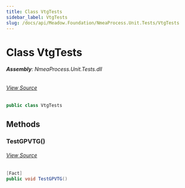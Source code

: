 ```yaml
---
title: Class VtgTests
sidebar_label: VtgTests
slug: /docs/api/Meadow.Foundation/NmeaProcess.Unit.Tests/VtgTests
---
```

# Class VtgTests


###### **Assembly**: NmeaProcess.Unit.Tests.dll
###### [View Source](https://github.com/WildernessLabs/Meadow.Foundation.git/blob/develop/Source/Meadow.Foundation.Libraries_and_Frameworks/Sensors.Location.Gnss.NmeaProcessor/Tests/NmeaProcess.Unit.Tests/VtgTests.cs#L3)
```csharp title="Declaration"
public class VtgTests
```
## Methods
### TestGPVTG()

###### [View Source](https://github.com/WildernessLabs/Meadow.Foundation.git/blob/develop/Source/Meadow.Foundation.Libraries_and_Frameworks/Sensors.Location.Gnss.NmeaProcessor/Tests/NmeaProcess.Unit.Tests/VtgTests.cs#L5)
```csharp title="Declaration"
[Fact]
public void TestGPVTG()
```
